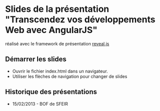 # Slides de la présentation "Transcendez vos développements Web avec AngularJS"
réalisé avec le framework de présentation [reveal.js](http://lab.hakim.se/reveal-js/)

## Démarrer les slides
* Ouvrir le fichier index.html dans un navigateur.
* Utiliser les flèches de navigation pour changer de slides

## Historique des présentations
* 15/02/2013 - BOF de SFEIR
